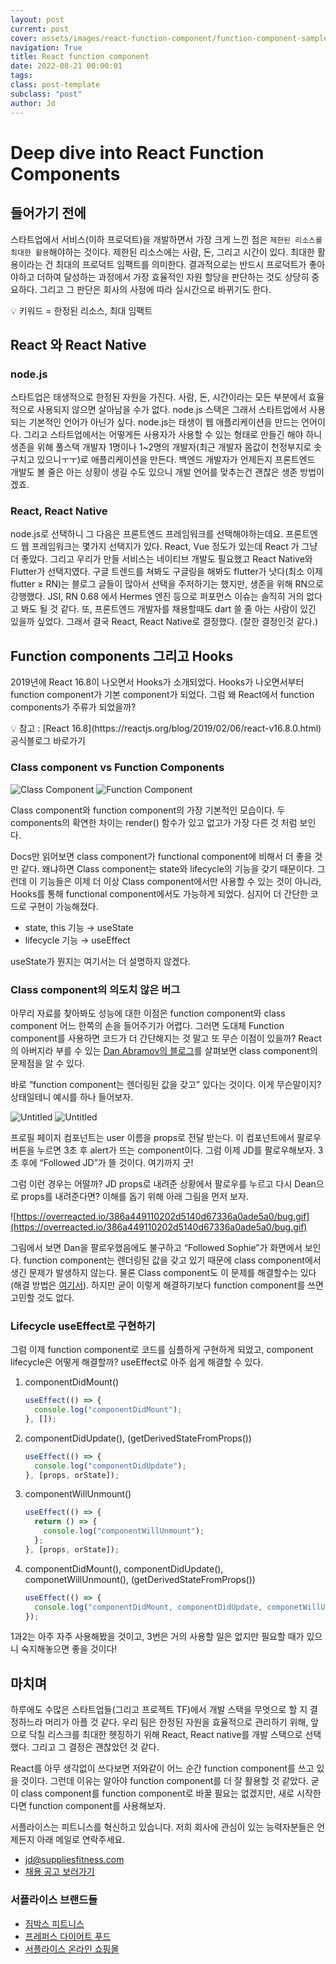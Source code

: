 ```yaml
---
layout: post
current: post
cover: assets/images/react-function-component/function-component-sample.png
navigation: True
title: React function component
date: 2022-08-21 00:00:01
tags:
class: post-template
subclass: "post"
author: Jd
---
```


# Deep dive into React Function Components

## 들어가기 전에

스타트업에서 서비스(이하 프로덕트)을 개발하면서 가장 크게 느낀 점은 `제한된 리소스를 최대한 활용`해야하는 것이다. 제한된 리소스에는 사람, 돈, 그리고 시간이 있다. 최대한 활용이라는 건 최대의 프로덕트 임팩트를 의미한다. 결과적으로는 반드시 프로덕트가 좋아야하고 더하여 달성하는 과정에서 가장 효율적인 자원 할당을 판단하는 것도 상당히 중요하다. 그리고 그 판단은 회사의 사정에 따라 실시간으로 바뀌기도 한다.

<aside>
💡 키워드 = 한정된 리소스, 최대 임팩트

</aside>

## React 와 React Native

### node.js

스타트업은 태생적으로 한정된 자원을 가진다. 사람, 돈, 시간이라는 모든 부분에서 효율적으로 사용되지 않으면 살아남을 수가 없다. node.js 스택은 그래서 스타트업에서 사용되는 기본적인 언어가 아닌가 싶다. node.js는 태생이 웹 애플리케이션을 만드는 언어이다. 그리고 스타트업에서는 어떻게든 사용자가 사용할 수 있는 형태로 만들긴 해야 하니 생존을 위해 풀스택 개발자 1명이나 1~2명의 개발자(최근 개발자 몸값이 천정부지로 솟구치고 있으니ㅜㅜ)로 애플리케이션을 만든다. 백엔드 개발자가 언제든지 프론트엔드 개발도 볼 줄은 아는 상황이 생길 수도 있으니 개발 언어를 맞추는건 괜찮은 생존 방법이겠죠.

### React, React Native

node.js로 선택하니 그 다음은 프론트엔드 프레임워크를 선택해야하는데요. 프론트엔드 웹 프레임워크는 몇가지 선택지가 있다. React, Vue 정도가 있는데 React 가 그냥 더 좋았다. 그리고 우리가 만들 서비스는 네이티브 개발도 필요했고 React Native와 Flutter가 선택지였다. 구글 트렌드를 쳐봐도 구글링을 해봐도 flutter가 낫다(최소 이제 flutter ≥ RN)는 블로그 글들이 많아서 선택을 주저하기는 했지만, 생존을 위해 RN으로 강행했다. JSI, RN 0.68 에서 Hermes 엔진 등으로 퍼포먼스 이슈는 솔직히 거의 없다고 봐도 될 것 같다. 또, 프론트엔드 개발자를 채용할때도 dart 쓸 줄 아는 사람이 있긴 있을까 싶었다. 그래서 결국 React, React Native로 결정했다. (잘한 결정인것 같다.)

## Function components 그리고 Hooks

2019년에 React 16.8이 나오면서 Hooks가 소개되었다. Hooks가 나오면서부터 function component가 기본 component가 되었다. 그럼 왜 React에서 function components가 주류가 되었을까?

<aside>
💡 참고 : [React 16.8](https://reactjs.org/blog/2019/02/06/react-v16.8.0.html) 공식블로그 바로가기

</aside>

### Class component vs Function Components

![Class Component](./assets/images/react-function-component/class-component-sample.png)
![Function Component](./assets/images/react-function-component/function-component-sample.png)

Class component와 function component의 가장 기본적인 모습이다. 두 components의 확연한 차이는 render() 함수가 있고 없고가 가장 다른 것 처럼 보인다.

Docs만 읽어보면 class component가 functional component에 비해서 더 좋을 것만 같다. 왜냐하면 Class component는 state와 lifecycle의 기능을 갖기 때문이다. 그런데 이 기능들은 이제 더 이상 Class component에서만 사용할 수 있는 것이 아니라, Hooks를 통해 functional component에서도 가능하게 되었다. 심지어 더 간단한 코드로 구현이 가능해졌다.

- state, this 기능 → useState
- lifecycle 기능 → useEffect

useState가 뭔지는 여기서는 더 설명하지 않겠다.

### Class component의 의도치 않은 버그

아무리 자료를 찾아봐도 성능에 대한 이점은 function component와 class component 어느 한쪽의 손을 들어주기가 어렵다. 그러면 도대체 Function component를 사용하면 코드가 더 간단해지는 것 말고 또 무슨 이점이 있을까? React의 아버지라 부를 수 있는 [Dan Abramov의 블로그](https://overreacted.io/how-are-function-components-different-from-classes/)를 살펴보면 class component의 문제점을 알 수 있다.

바로 “function component는 렌더링된 값을 갖고” 있다는 것이다. 이게 무슨말이지? 상태일테니 예시를 하나 들어보자.

![Untitled](./assets/images/react-function-component/class-component-sample2.png)
![Untitled](./assets/images/react-function-component/function-component-sample2.png)

프로필 페이지 컴포넌트는 user 이름을 props로 전달 받는다. 이 컴포넌트에서 팔로우 버튼을 누르면 3초 후 alert가 뜨는 component이다. 그럼 이제 JD를 팔로우해보자. 3초 후에 “Followed JD”가 뜰 것이다. 여기까지 굿!

그럼 이런 경우는 어떨까? JD props로 내려준 상황에서 팔로우를 누르고 다시 Dean으로 props를 내려준다면? 이해를 돕기 위해 아래 그림을 먼저 보자.

![https://overreacted.io/386a449110202d5140d67336a0ade5a0/bug.gif](https://overreacted.io/386a449110202d5140d67336a0ade5a0/bug.gif)

그림에서 보면 Dan을 팔로우했음에도 불구하고 “Followed Sophie”가 화면에서 보인다. function component는 렌더링된 값을 갖고 있기 때문에 class component에서 생긴 문제가 발생하지 않는다. 물론 Class component도 이 문제를 해결할수는 있다(해결 방법은 [여기서](https://overreacted.io/how-are-function-components-different-from-classes/)). 하지만 굳이 이렇게 해결하기보다 function component를 쓰면 고민할 것도 없다.

### Lifecycle useEffect로 구현하기

그럼 이제 function component로 코드를 심플하게 구현하게 되었고, component lifecycle은 어떻게 해결할까? useEffect로 아주 쉽게 해결할 수 있다.

1. componentDidMount()

   ```jsx
   useEffect(() => {
     console.log("componentDidMount");
   }, []);
   ```

2. componentDidUpdate(), (getDerivedStateFromProps())

   ```jsx
   useEffect(() => {
     console.log("componentDidUpdate");
   }, [props, orState]);
   ```

3. componentWillUnmount()

   ```jsx
   useEffect(() => {
     return () => {
       console.log("componentWillUnmount");
     };
   }, [props, orState]);
   ```

4. componentDidMount(), componentDidUpdate(), componetWillUnmount(), (getDerivedStateFromProps())

   ```jsx
   useEffect(() => {
     console.log("componentDidMount, componentDidUpdate, componetWillUnmount");
   });
   ```

1과2는 아주 자주 사용해봤을 것이고, 3번은 거의 사용할 일은 없지만 필요할 때가 있으니 숙지해놓으면 좋을 것이다!


## 마치며

하루에도 수많은 스타트업들(그리고 프로젝트 TF)에서 개발 스택을 무엇으로 할 지 결정하느라 머리가 아플 것 같다. 우리 팀은 한정된 자원을 효율적으로 관리하기 위해, 앞으로 닥칠 리스크를 최대한 헷징하기 위해 React, React native를 개발 스택으로 선택했다. 그리고 그 결정은 괜찮았던 것 같다.

React를 아무 생각없이 쓰다보면 저와같이 어느 순간 function component를 쓰고 있을 것이다. 그런데 이유는 알아야 function component를 더 잘 활용할 것 같았다. 굳이 class component를 function component로 바꿀 필요는 없겠지만, 새로 시작한다면 function component를 사용해보자.

서플라이스는 피트니스를 혁신하고 있습니다. 저희 회사에 관심이 있는 능력자분들은 언제든지 아래 메일로 연락주세요.

- jd@suppliesfitness.com
- [채용 공고 보러가기](https://supplies.notion.site/17d545a40be3463784f3f4861a923c64)

### 서플라이스 브랜드들
* [짐박스 피트니스](https://gymboxx.co.kr/)
* [프레퍼스 다이어트 푸드](http://prepperskorea.com/)
* [서플라이스 온라인 쇼핑몰](https://suppliesfitness.com/)

